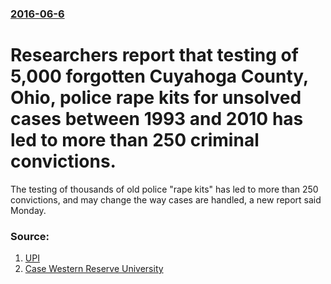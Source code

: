 ### [2016-06-6](/news/2016/06/6/index.md)

# Researchers report that testing of 5,000 forgotten Cuyahoga County, Ohio, police rape kits for unsolved cases between 1993 and 2010  has led to more than 250 criminal convictions.  

The testing of thousands of old police &quot;rape kits&quot; has led to more than 250 convictions, and may change the way cases are handled, a new report said Monday.


### Source:

1. [UPI](http://www.upi.com/Top_News/US/2016/06/06/Report-Testing-old-rape-kits-led-to-new-convictions-reveals-new-data-about-sex-predators/7301465251573/?spt=rln&or=4)
2. [Case Western Reserve University](http://blog.case.edu/think/2016/06/06/testing_of_backlogged_rape_kits_yields_new_insights_into_rapists_and_major_implications_for_how_sexual_assaults_should_be_investigated)
